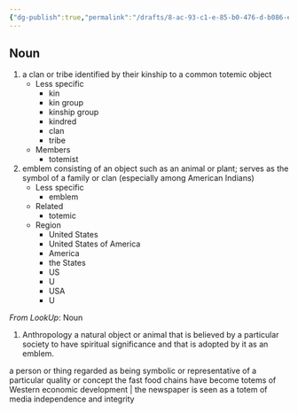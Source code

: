 ```yaml
---
{"dg-publish":true,"permalink":"/drafts/8-ac-93-c1-e-85-b0-476-d-b086-e11-bf-627-d5-f6/","dgHomeLink":true,"dgPassFrontmatter":false}
---
```




## Noun

1. a clan or tribe identified by their kinship to a common totemic object
	- Less specific
		- kin
		- kin group
		- kinship group
		- kindred
		- clan
		- tribe
	- Members
		- totemist
2. emblem consisting of an object such as an animal or plant; serves as the symbol of a family or clan (especially among American Indians)
	- Less specific
		- emblem
	- Related
		- totemic
	- Region
		- United States
		- United States of America
		- America
		- the States
		- US
		- U
		- USA
		- U

*From LookUp*:
Noun
1.	Anthropology a natural object or animal that is believed by a particular society to have spiritual significance and that is adopted by it as an emblem.

a person or thing regarded as being symbolic or representative of a particular quality or concept
the fast food chains have become totems of Western economic development | the newspaper is seen as a totem of media independence and integrity